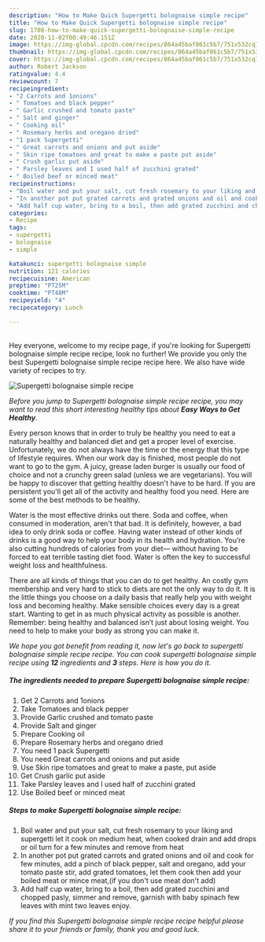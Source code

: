 ```yaml
---
description: "How to Make Quick Supergetti bolognaise simple recipe"
title: "How to Make Quick Supergetti bolognaise simple recipe"
slug: 1708-how-to-make-quick-supergetti-bolognaise-simple-recipe
date: 2020-11-02T00:49:46.151Z
image: https://img-global.cpcdn.com/recipes/864a45baf061c5b7/751x532cq70/supergetti-bolognaise-simple-recipe-recipe-main-photo.jpg
thumbnail: https://img-global.cpcdn.com/recipes/864a45baf061c5b7/751x532cq70/supergetti-bolognaise-simple-recipe-recipe-main-photo.jpg
cover: https://img-global.cpcdn.com/recipes/864a45baf061c5b7/751x532cq70/supergetti-bolognaise-simple-recipe-recipe-main-photo.jpg
author: Robert Jackson
ratingvalue: 4.4
reviewcount: 7
recipeingredient:
- "2 Carrots and 1onions"
- " Tomatoes and black pepper"
- " Garlic crushed and tomato paste"
- " Salt and ginger"
- " Cooking oil"
- " Rosemary herbs and oregano dried"
- "1 pack Supergetti"
- " Great carrots and onions and put aside"
- " Skin ripe tomatoes and great to make a paste put aside"
- " Crush garlic put aside"
- " Parsley leaves and I used half of zucchini grated"
- " Boiled beef or minced meat"
recipeinstructions:
- "Boil water and put your salt, cut fresh rosemary to your liking and supergetti let it cook on medium heat, when cooked drain and add drops or oil turn for a few minutes and remove from heat"
- "In another pot put grated carrots and grated onions and oil and cook for few minutes, add a pinch of black pepper, salt and oregano, add your tomato paste stir, add grated tomatoes, let them cook then add your boiled meat or mince meat,(if you don&#39;t use meat don&#39;t add)"
- "Add half cup water, bring to a boil, then add grated zucchini and chopped pasly, simmer and remove, garnish with baby spinach few leaves with mint two leaves enjoy."
categories:
- Recipe
tags:
- supergetti
- bolognaise
- simple

katakunci: supergetti bolognaise simple 
nutrition: 121 calories
recipecuisine: American
preptime: "PT25M"
cooktime: "PT48M"
recipeyield: "4"
recipecategory: Lunch

---
```

<br>
Hey everyone, welcome to my recipe page, if you're looking for Supergetti bolognaise simple recipe recipe, look no further! We provide you only the best Supergetti bolognaise simple recipe recipe here. We also have wide variety of recipes to try.
<br>


![Supergetti bolognaise simple recipe](https://img-global.cpcdn.com/recipes/864a45baf061c5b7/751x532cq70/supergetti-bolognaise-simple-recipe-recipe-main-photo.jpg)

<i>Before you jump to Supergetti bolognaise simple recipe recipe, you may want to read this short interesting healthy tips about <strong>Easy Ways to Get Healthy</strong>.</i>

Every person knows that in order to truly be healthy you need to eat a naturally healthy and balanced diet and get a proper level of exercise. Unfortunately, we do not always have the time or the energy that this type of lifestyle requires. When our work day is finished, most people do not want to go to the gym. A juicy, grease laden burger is usually our food of choice and not a crunchy green salad (unless we are vegetarians). You will be happy to discover that getting healthy doesn't have to be hard. If you are persistent you'll get all of the activity and healthy food you need. Here are some of the best methods to be healthy.

Water is the most effective drinks out there. Soda and coffee, when consumed in moderation, aren't that bad. It is definitely, however, a bad idea to only drink soda or coffee. Having water instead of other kinds of drinks is a good way to help your body in its health and hydration. You’re also cutting hundreds of calories from your diet— without having to be forced to eat terrible tasting diet food. Water is often the key to successful weight loss and healthfulness.

There are all kinds of things that you can do to get healthy. An costly gym membership and very hard to stick to diets are not the only way to do it. It is the little things you choose on a daily basis that really help you with weight loss and becoming healthy. Make sensible choices every day is a great start. Wanting to get in as much physical activity as possible is another. Remember: being healthy and balanced isn’t just about losing weight. You need to help to make your body as strong you can make it. 


<i>We hope you got benefit from reading it, now let's go back to supergetti bolognaise simple recipe recipe. You can cook supergetti bolognaise simple recipe using <strong>12</strong> ingredients and <strong>3</strong> steps. Here is how you do it.
</i>

##### The ingredients needed to prepare Supergetti bolognaise simple recipe:

1. Get 2 Carrots and 1onions
1. Take  Tomatoes and black pepper
1. Provide  Garlic crushed and tomato paste
1. Provide  Salt and ginger
1. Prepare  Cooking oil
1. Prepare  Rosemary herbs and oregano dried
1. You need 1 pack Supergetti
1. You need  Great carrots and onions and put aside
1. Use  Skin ripe tomatoes and great to make a paste, put aside
1. Get  Crush garlic put aside
1. Take  Parsley leaves and I used half of zucchini grated
1. Use  Boiled beef or minced meat


##### Steps to make Supergetti bolognaise simple recipe:

1. Boil water and put your salt, cut fresh rosemary to your liking and supergetti let it cook on medium heat, when cooked drain and add drops or oil turn for a few minutes and remove from heat
1. In another pot put grated carrots and grated onions and oil and cook for few minutes, add a pinch of black pepper, salt and oregano, add your tomato paste stir, add grated tomatoes, let them cook then add your boiled meat or mince meat,(if you don&#39;t use meat don&#39;t add)
1. Add half cup water, bring to a boil, then add grated zucchini and chopped pasly, simmer and remove, garnish with baby spinach few leaves with mint two leaves enjoy.


<i>If you find this Supergetti bolognaise simple recipe recipe helpful please share it to your friends or family, thank you and good luck.</i>
